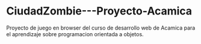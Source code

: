 # CiudadZombie---Proyecto-Acamica
Proyecto de juego en browser del curso de desarrollo web de Acamica para el aprendizaje sobre programacion orientada a objetos.
